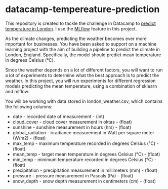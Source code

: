 # datacamp-tempereature-prediction

This repository is created to tackle the challenge in Datacamp to [predict temperature in London](https://app.datacamp.com/learn/projects/predicting_temperature_in_london/guided/Python). I use the [MLflow](https://mlflow.org/docs/latest/index.html) feature in this project.


As the climate changes, predicting the weather becomes ever more important for businesses. You have been asked to support on a machine learning project with the aim of building a pipeline to predict the climate in London, England. Specifically, the model should predict mean temperature in degrees Celsius (°C).

Since the weather depends on a lot of different factors, you will want to run a lot of experiments to determine what the best approach is to predict the weather. In this project, you will run experiments for different regression models predicting the mean temperature, using a combination of sklearn and mlflow.

You will be working with data stored in london_weather.csv, which contains the following columns:
- date - recorded date of measurement - (int)
- cloud_cover - cloud cover measurement in oktas - (float)
- sunshine - sunshine measurement in hours (hrs) - (float)
- global_radiation - irradiance measurement in Watt per square meter (W/m2) - (float)
- max_temp - maximum temperature recorded in degrees Celsius (°C) - (float)
- mean_temp - target mean temperature in degrees Celsius (°C) - (float)
- min_temp - minimum temperature recorded in degrees Celsius (°C) - (float)
- precipitation - precipitation measurement in millimeters (mm) - (float)
- pressure - pressure measurement in Pascals (Pa) - (float)
- snow_depth - snow depth measurement in centimeters (cm) - (float)